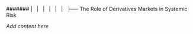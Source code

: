 ####### |   |   |   |   |   |   ├── The Role of Derivatives Markets in Systemic Risk

*Add content here*